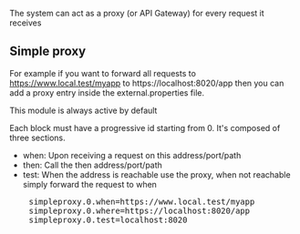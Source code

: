 The system can act as a proxy (or API Gateway) for every request it receives

## Simple proxy

For example if you want to forward all requests to https://www.local.test/myapp to
https://localhost:8020/app then you can add a proxy entry inside the external.properties
file. 

This module is always active by default

Each block must have a progressive id starting from 0. It's composed of three 
sections.

* when: Upon receiving a request on this address/port/path
* then: Call the then address/port/path
* test: When the address is reachable use the proxy, when not reachable simply forward the 
request to when

<pre>
    simpleproxy.0.when=https://www.local.test/myapp
    simpleproxy.0.where=https://localhost:8020/app
    simpleproxy.0.test=localhost:8020
</pre>